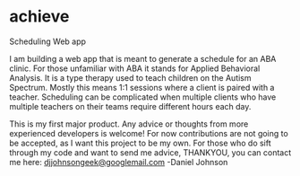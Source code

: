 # achieve
Scheduling Web app

I am building a web app that is meant to generate a schedule for an ABA clinic. For those unfamiliar with ABA it stands for Applied Behavioral Analysis. It is a type therapy used to teach children on the Autism Spectrum. Mostly this means 1:1 sessions where a client is paired with a teacher. Scheduling can be complicated when multiple clients who have multiple teachers on their teams require different hours each day.

This is my first major product. Any advice or thoughts from more experienced developers is welcome! For now contributions are not going to be accepted, as I want this project to be my own. For those who do sift through my code and want to send me advice, THANKYOU, you can contact me here: djjohnsongeek@googlemail.com
-Daniel Johnson

